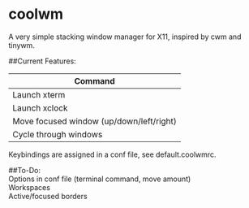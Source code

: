 # coolwm
A very simple stacking window manager for X11, inspired by cwm and tinywm.  

##Current Features:

|Command|
|-------|
|Launch xterm|
|Launch xclock|
|Move focused window (up/down/left/right)|
|Cycle through windows|

Keybindings are assigned in a conf file, see default.coolwmrc.  

##To-Do:  
Options in conf file (terminal command, move amount)  
Workspaces  
Active/focused borders
